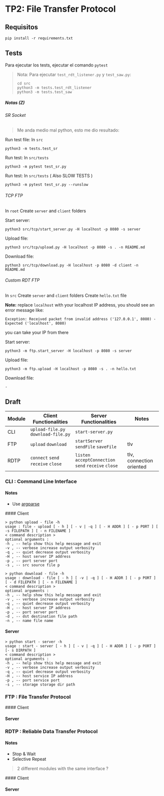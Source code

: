 # TP2: File Transfer Protocol

## Requisitos

`pip install -r requirements.txt`

## Tests

Para ejecutar los tests, ejecutar el comando `pytest`

> Nota: Para ejecutar `test_rdt_listener.py` y `test_saw.py`:
>
> ```
> cd src
> python3 -m tests.test_rdt_listener
> python3 -m tests.test_saw
> ```

##### Notas (Z)

###### SR Socket

> Me anda medio mal python, esto me dio resultado:

Run test file: In `src`
```
python3 -m tests.test_sr
```

Run test: In `src/tests`
```
python3 -m pytest test_sr.py

```

Run test: In `src/tests` ( Also SLOW TESTS )
```
python3 -m pytest test_sr.py --runslow

```

###### TCP FTP

In `root`
Create `server` and `client` folders

Start server:

```
python3 src/tcp/start_server.py -H localhost -p 8080 -s server
```

Upload file:
```
python3 src/tcp/upload.py -H localhost -p 8080 -s . -n README.md
```

Download file:
```
python3 src/tcp/download.py -H localhost -p 8080 -d client -n README.md 
```

###### Custom RDT FTP

In `src`
Create `server` and `client` folders
Create `hello.txt` file

**Note:** replace `localhost` with your localhost IP address, you should see an error message like:
```
Exception: Received packet from invalid address ('127.0.0.1', 8080) - Expected ('localhost', 8080)
```
you can take your IP from there

Start server:

```
python3 -m ftp.start_server -H localhost -p 8080 -s server
```

Upload file:
```
python3 -m ftp.upload -H localhost -p 8080 -s . -n hello.txt
```

Download file:
```
-
```

## Draft

| Module | Client Functionalities              | Server Functionalities                               | Notes                    |
| ------ | ----------------------------------- | ---------------------------------------------------- | ------------------------ |
| CLI    | `upload-file.py` `download-file.py` | `start-server.py`                                    |
| FTP    | `upload` `download`                 | `startServer` `sendFile` `saveFile`                  | tlv                      |
| RDTP   | `connect` `send` `receive` `close`  | `listen` `acceptConnection` `send` `receive` `close` | tlv, connection oriented |

### CLI : Command Line Interface

#### Notes

- Use [argparse](https://docs.python.org/3/library/argparse.html)

#### Client

```
> python upload - file -h
usage : file - upload [ - h ] [ - v | -q ] [ - H ADDR ] [ - p PORT ] [ -s FILEPATH ] [ - n FILENAME ]
< command description >
optional arguments :
-h , -- help show this help message and exit
-v , -- verbose increase output verbosity
-q , -- quiet decrease output verbosity
-H , -- host server IP address
-p , -- port server port
-s , -- src source file p
```

```
> python download - file -h
usage : download - file [ - h ] [ -v | -q ] [ - H ADDR ] [ - p PORT ] [ - d FILEPATH ] [ - n FILENAME ]
< command description >
optional arguments :
-h , -- help show this help message and exit
-v , -- verbose increase output verbosity
-q , -- quiet decrease output verbosity
-H , -- host server IP address
-p , -- port server port
-d , -- dst destination file path
-n , -- name file name
```

#### Server

```
> python start - server -h
usage : start - server [ - h ] [ - v | -q ] [ - H ADDR ] [ - p PORT ] [- s DIRPATH ]
< command description >
optional arguments :
-h , -- help show this help message and exit
-v , -- verbose increase output verbosity
-q , -- quiet decrease output verbosity
-H , -- host service IP address
-p , -- port service port
-s , -- storage storage dir path
```

### FTP : File Transfer Protocol

#### Client

#### Server

### RDTP : Reliable Data Transfer Protocol

#### Notes

- Stop & Wait
- Selective Repeat

> 2 different modules with the same interface ?

#### Client

#### Server
